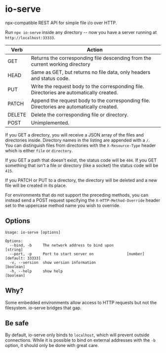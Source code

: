 # io-serve

npx-compatible REST API for simple file i/o over HTTP.

Run `npx io-serve` inside any directory -- now you have a server running at `http://localhost:33333`.

| Verb | Action
| ------ | -------------
| GET | Returns the corresponding file descending from the current working directory
| HEAD | Same as GET, but returns no file data, only headers and status code.
| PUT | Write the request body to the corresponding file. Directories are automatically created.
| PATCH | Append the request body to the corresponding file. Directories are automatically created.
| DELETE | Delete the corresponding file or directory.
| POST | Unimplemented.

If you GET a directory, you will receive a JSON array of the files and directories inside. Directory names in the listing are appended with a `/`.\
You can distinguish files from directories with the `X-Resource-Type` header which is either `file` or `directory`.

If you GET a path that doesn't exist, the status code will be `404`. If you GET something that isn't a file or directory (like a socket) the status code will be `415`.

If you PATCH or PUT to a directory, the directory will be deleted and a new file will be created in its place.

For environments that do not support the preceding methods, you can instead send a POST request specifying the `X-HTTP-Method-Override` header set to the uppercase method name you wish to override.

## Options

```
Usage: io-serve [options]

Options:
  --bind, -b     The network address to bind upon                       [string]
  --port, -p     Port to start server on               [number] [default: 33333]
  -v, --version  show version information                              [boolean]
  -h, --help     show help                                             [boolean]
```

## Why?

Some embedded environments allow access to HTTP requests but not the filesystem. io-serve bridges that gap.

## Be safe
By default, io-serve only binds to `localhost`, which will prevent outside connections. While it is possible to bind on external addresses with the `-b` option, it should only be done with great care.
